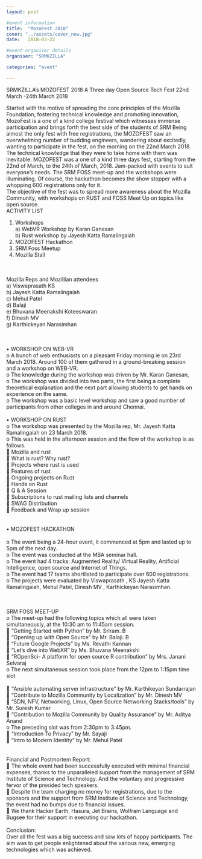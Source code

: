 ```yaml
---
layout: post

#event information
title:  "MozoFest 2018"
cover: "../assets/cover_new.jpg"
date:   2018-03-22

#event organiser details
organiser: "SRMKZILLA"

categories: "event"

---
```


SRMKZILLA’s
MOZOFEST 2018
A Three day Open Source Tech Fest
22nd March -24th March 2018

Started with the motive of spreading the core principles of the Mozilla Foundation, fostering technical knowledge and promoting innovation, MozoFest is a one of a kind college festival which witnesses immense participation and brings forth the best side of the students of SRM
Being almost the only fest with free registrations, the MOZOFEST saw an overwhelming number of budding engineers, wandering about excitedly, wanting to participate in the fest, on the morning on the 22nd March 2018. The technical knowledge that they were to take home with them was inevitable.
MOZOFEST was a one of a kind three days fest, starting from the 22nd of March, to the 24th of March, 2018. Jam-packed with events to suit everyone’s needs. The SRM FOSS meet-up and the workshops were illuminating. Of course, the hackathon becomes the show stopper with a whopping 600 registrations only for it. <br>
The objective of the fest was to spread more awareness about the Mozilla Community, with workshops on RUST and FOSS Meet Up on topics like open source. <br>
ACTIVITY LIST<br>

1.	Workshops<br>
a)	WebVR Workshop by Karan Ganesan <br>
b)	Rust workshop by Jayesh Katta Ramalingaiah <br>
2.	MOZOFEST Hackathon <br>
3.	SRM Foss Meetup <br>
4.	Mozilla Stall <br>
<br><br>

Mozilla Reps and Mozillian attendees  <br>
a)	Viswaprasath KS <br>
b)	Jayesh Katta Ramalingaiah <br>
c)	Mehul Patel <br>
d)	Balaji <br>
e)	Bhuvana Meenakshi Koteeswaran <br>
f)	Dinesh MV <br>
g)	Karthickeyan Narasimhan <br>


<br><br>
•	WORKSHOP ON WEB-VR <br>
o	A bunch of web enthusiasts on a pleasant Friday morning ie on 23rd March 2018. Around 100 of them gathered in a ground-breaking session and a workshop on WEB-VR.  <br>
o	The knowledge during the workshop was driven by Mr. Karan Ganesan, <br>
o	The workshop was divided into two parts, the first being a complete theoretical explanation and the next part allowing students to get hands on experience on the same. <br>
o	The workshop was a basic level workshop and saw a good number of participants from other colleges in and around Chennai.
 <br> <br>
•	WORKSHOP ON RUST <br>
o	The workshop was presented by the Mozilla rep, Mr. Jayesh Katta Ramalingaiah on 23 March 2018. <br>
o	This was held in the afternoon session and the flow of the workshop is as follows. <br>
	Mozilla and rust <br>
	What is rust? Why rust? <br>
	Projects where rust is used <br>
	Features of rust <br>
	Ongoing projects on Rust <br>
	Hands on Rust <br>
	Q & A Session <br>
	Subscriptions to rust mailing lists and channels <br>
	SWAG Distribution <br>
	Feedback and Wrap up session <br>
 <br> <br>
•	MOZOFEST HACKATHON <br> <br>
o	The event being a 24-hour event, it commenced at 5pm and lasted up to 5pm of the next day. <br>
o	The event was conducted at the MBA seminar hall. <br>
o	 The event had 4 tracks: Augmented Reality/ Virtual Reality, Artificial Intelligence, open source and Internet of Things. <br>
o	The event had 17 teams shortlisted to participate over 600 registrations. <br>
o	The projects were evaluated by Viswaprasath , KS Jayesh Katta Ramalingaiah, Mehul Patel, Dinesh MV , Karthickeyan Narasimhan. <br>
 <br> <br>


SRM FOSS MEET-UP <br>
o	The meet-up had the following topics which all were taken simultaneously, at the 10:30 am to 11:45am session. <br>
	“Getting Started with Python” by Mr. Sriram. B <br>
	“Opening up with Open Source” by Mr. Balaji. B  <br>
	“Future Google Projects” by Ms. Revathi Kannan <br>
	“Let’s dive into WebXR” by Ms. Bhuvana Meenakshi <br>
	“ROpenSci- A platform for open source R contribution” by Mrs. Janani Selvaraj <br>
o	The next simultaneous session took place from the 12pm to 1:15pm time slot <br> <br>
	“Ansible automating server infrastructure” by Mr. Karthikeyan Sundarrajan <br>
	“Contribute to Mozilla Community by Localization” by Mr. Dinesh MV  <br>
	“SDN, NFV, Networking, Linux, Open Source Networking Stacks/tools” by Mr. Suresh Kumar <br>
	“Contribution to Mozilla Community by Quality Assurance” by Mr. Aditya Anand <br> 
o	The preceding slot was from 2:30pm to 3:45pm. <br>
	 “Introduction To Privacy” by Mr. Sayaji <br>
	“Intro to Modern Identity” by Mr. Mehul Patel <br>
 <br> <br>
Financial and Postmortem Report: <br>
	The whole event had been successfully executed with minimal financial expenses, thanks to the unparalleled support from the management of SRM Institute of Science and Technology. And the voluntary and progressive fervor of the presided tech speakers. <br>
	Despite the team charging no money for registrations, due to the sponsors and the support from SRM Institute of Science and Technology, the event had no bumps due to financial issues. <br>
	We thank Hacker Earth, Hasura, Jet Brains, Wolfram Language and Bugsee for their support in executing our hackathon. <br> <br>
Conclusion: <br>
Over all the fest was a big success and saw lots of happy participants. The aim was to get people enlightened about the various new, emerging technologies which was achieved. 

